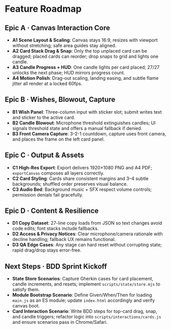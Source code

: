 # Feature Roadmap

## Epic A · Canvas Interaction Core
- **A1 Scene Layout & Scaling**: Canvas stays 16:9, resizes with viewport without stretching; safe area guides stay aligned.
- **A2 Card Stack Drag & Snap**: Only the top unplaced card can be dragged; placed cards can reorder; drop snaps to grid and lights one candle.
- **A3 Candle Progress + HUD**: One candle lights per card placed; 27/27 unlocks the next phase; HUD mirrors progress count.
- **A4 Motion Polish**: Drag-out scaling, landing easing, and subtle flame jitter all render at a locked 60fps.

## Epic B · Wishes, Blowout, Capture
- **B1 Wish Panel**: Three-column input with sticker slot; submit writes text and sticker to the active card.
- **B2 Candle Blowout**: Microphone threshold extinguishes candles; UI signals threshold state and offers a manual fallback if denied.
- **B3 Front Camera Capture**: 3-2-1 countdown, capture uses front camera, and places the frame on the left card panel.

## Epic C · Output & Assets
- **C1 High-Res Export**: Export delivers 1920×1080 PNG and A4 PDF; `exportCanvas` composes all layers correctly.
- **C2 Card Styling**: Cards share consistent margins and 3–4 subtle backgrounds; shuffled order preserves visual balance.
- **C3 Audio Bed**: Background music + SFX respect volume controls; permission denials fail gracefully.

## Epic D · Content & Resilience
- **D1 Copy Dataset**: 27-line copy loads from JSON so text changes avoid code edits; font stacks include fallbacks.
- **D2 Access & Privacy Notices**: Clear microphone/camera rationale with decline handling; fallback UX remains functional.
- **D3 QA Edge Cases**: Any stage can hard reset without corrupting state; rapid drag/drop stays error-free.

## Next Steps · BDD Sprint Kickoff
- **State Store Scenarios**: Capture Gherkin cases for card placement, candle increments, and resets; implement `scripts/state/store.mjs` to satisfy them.
- **Module Bootstrap Scenario**: Define Given/When/Then for loading `main.js` as an ES module; update `index.html` accordingly and verify canvas boot.
- **Card Interaction Scenario**: Write BDD steps for top-card drag, snap, and candle triggers; refactor logic into `scripts/interactions/cards.js` and ensure scenarios pass in Chrome/Safari.
